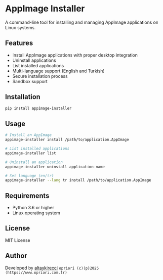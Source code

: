 # AppImage Installer

A command-line tool for installing and managing AppImage applications on Linux systems.

## Features

- Install AppImage applications with proper desktop integration
- Uninstall applications
- List installed applications
- Multi-language support (English and Turkish)
- Secure installation process
- Sandbox support

## Installation

```bash
pip install appimage-installer
```

## Usage

```bash
# Install an AppImage
appimage-installer install /path/to/application.AppImage

# List installed applications
appimage-installer list

# Uninstall an application
appimage-installer uninstall application-name

# Set language (en/tr)
appimage-installer --lang tr install /path/to/application.AppImage
```

## Requirements

- Python 3.6 or higher
- Linux operating system

## License

MIT License

## Author

Developed by [altaykirecci](https://github.com/altaykirecci)
`opriori (c)(p)2025 (https://www.opriori.com.tr)`